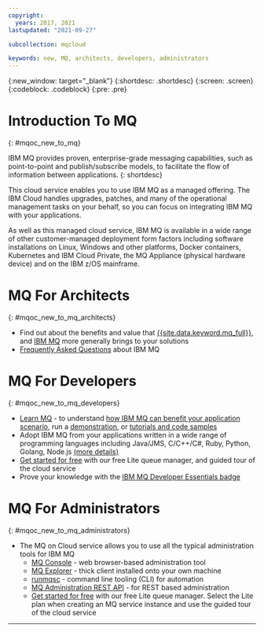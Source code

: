 ```yaml
---
copyright:
  years: 2017, 2021
lastupdated: "2021-09-27"

subcollection: mqcloud

keywords: new, MQ, architects, developers, administrators
---
```


{:new_window: target="_blank"}
{:shortdesc: .shortdesc}
{:screen: .screen}
{:codeblock: .codeblock}
{:pre: .pre}

# Introduction To MQ
{: #mqoc_new_to_mq}

IBM MQ provides proven, enterprise-grade messaging capabilities, such as point-to-point and publish/subscribe models, to facilitate the flow of information between applications.
{: shortdesc}

This cloud service enables you to use IBM MQ as a managed offering. The IBM Cloud handles upgrades, patches, and many of the operational management tasks on your behalf, so you can focus on integrating IBM MQ with your applications.

As well as this managed cloud service, IBM MQ is available in a wide range of other customer-managed deployment form factors including software installations on Linux, Windows and other platforms, Docker containers, Kubernetes and IBM Cloud Private, the MQ Appliance (physical hardware device) and on the IBM z/OS mainframe.

# MQ For Architects
{: #mqoc_new_to_mq_architects}


* Find out about the benefits and value that [{{site.data.keyword.mq_full}}](https://www.ibm.com/cloud/mq), and [IBM MQ](https://www.ibm.com/products/mq) more generally brings to your solutions
* [Frequently Asked Questions](https://www.ibm.com/products/mq/faq) about IBM MQ

# MQ For Developers
{: #mqoc_new_to_mq_developers}

* [Learn MQ](https://developer.ibm.com/components/ibm-mq/gettingstarted/) - to understand [how IBM MQ can benefit your application scenario](https://developer.ibm.com/components/ibm-mq/articles/mq-fundamentals), run a [demonstration](https://developer.ibm.com/tutorials/mq-connect-app-queue-manager-windows/#cloud), or [tutorials and code samples](https://developer.ibm.com/components/ibm-mq/gettingstarted/)
* Adopt IBM MQ from your applications written in a wide range of programming languages including Java/JMS, C/C++/C#, Ruby, Python, Golang, Node.js [(more details)](https://www.ibm.com/support/knowledgecenter/en/SSFKSJ_9.1.0/com.ibm.mq.dev.doc/q022830_.htm)
* [Get started for free](https://cloud.ibm.com/docs/mqcloud/index.html#index) with our free Lite queue manager, and guided tour of the cloud service
* Prove your knowledge with the [IBM MQ Developer Essentials badge](https://developer.ibm.com/components/ibm-mq/series/badge-ibm-mq-developer-essentials)

# MQ For Administrators
{: #mqoc_new_to_mq_administrators}


* The MQ on Cloud service allows you to use all the typical administration tools for IBM MQ
    + [MQ Console](https://cloud.ibm.com/docs/mqcloud?topic=mqcloud-mqoc_admin_mqweb) - web browser-based administration tool
    + [MQ Explorer](https://cloud.ibm.com/docs/mqcloud?topic=mqcloud-mqoc_admin_mqcliexp) - thick client installed onto your own machine
    + [runmqsc](https://cloud.ibm.com/docs/mqcloud?topic=mqcloud-mqoc_admin_mqcliexp) - command line tooling (CLI) for automation
    + [MQ Administration REST API](https://cloud.ibm.com/docs/services/mqcloud?topic=mqcloud-mqoc_qm_rest_api) - for REST based administration
    + [Get started for free](https://cloud.ibm.com/docs/mqcloud/index.html#index) with our free Lite queue manager. Select the Lite plan when creating an MQ service instance and use the guided tour of the cloud service



---
